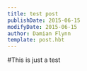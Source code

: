 ```yaml
---
title: test post
publishDate: 2015-06-15
modifyDate: 2015-06-15
author: Damian Flynn
template: post.hbt
---
```


#This is just a test
